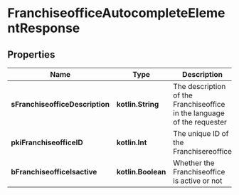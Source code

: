 
# FranchiseofficeAutocompleteElementResponse

## Properties
| Name | Type | Description | Notes |
| ------------ | ------------- | ------------- | ------------- |
| **sFranchiseofficeDescription** | **kotlin.String** | The description of the Franchiseoffice in the language of the requester |  |
| **pkiFranchiseofficeID** | **kotlin.Int** | The unique ID of the Franchisereoffice |  |
| **bFranchiseofficeIsactive** | **kotlin.Boolean** | Whether the Franchiseoffice is active or not |  |



